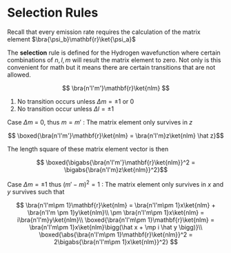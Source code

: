 #  Selection Rules

Recall that every emission rate requires the calculation of the matrix element $\bra{\psi_b}\mathbf{r}\ket{\psi_a}$

The **selection** rule is defined for the Hydrogen wavefunction where certain combinations of $n,l,m$ will result the matrix element to zero. Not only is this convenient for math but it means there are certain transitions that are not allowed.

$$ \bra{n'l'm'}\mathbf{r}\ket{nlm} $$

1. No transition occurs unless $\Delta m = \pm 1$ or $0$
2. No transition occur unless $\Delta l = \pm 1$

Case $\Delta m$ = 0, thus $m = m'$
: The matrix element only survives in $z$

$$ \boxed{\bra{n'l'm'}\mathbf{r}\ket{nlm} = \bra{n'l'm}z\ket{nlm} \hat z}$$

The length square of these matrix element vector is then

$$ \boxed{\bigabs{\bra{n'l'm'}\mathbf{r}\ket{nlm}}^2 = \bigabs{\bra{n'l'm}z\ket{nlm}}^2}$$

Case $\Delta m = \pm 1$ thus $(m'-m)^2 = 1$
: The matrix element only survives in $x$ and $y$ survives such that


$$ \bra{n'l'm\pm 1}\mathbf{r}\ket{nlm} = \bra{n'l'm\pm 1}x\ket{nlm} + \bra{n'l'm \pm 1}y\ket{nlm}\\
\pm \bra{n'l'm\pm 1}x\ket{nlm} = i\bra{n'l'm}y\ket{nlm}\\
\boxed{\bra{n'l'm\pm 1}\mathbf{r}\ket{nlm} = \bra{n'l'm\pm 1}x\ket{nlm}\bigg(\hat x + \mp i \hat y \bigg)}\\
\boxed{\abs{\bra{n'l'm\pm 1}\mathbf{r}\ket{nlm}}^2 = 2\bigabs{\bra{n'l'm\pm 1}x\ket{nlm}}^2}
$$

<!-- TODO: # Proof -->
